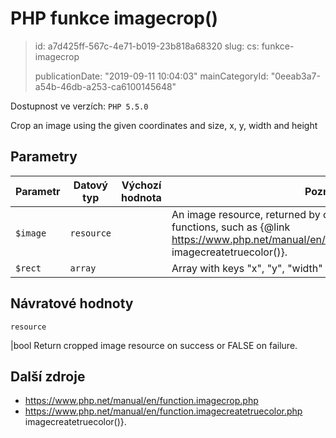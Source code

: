 PHP funkce imagecrop()
======================

> id: a7d425ff-567c-4e71-b019-23b818a68320
> slug:
> 	cs: funkce-imagecrop
> 
> publicationDate: "2019-09-11 10:04:03"
> mainCategoryId: "0eeab3a7-a54b-46db-a253-ca6100145648"

Dostupnost ve verzích: `PHP 5.5.0`

Crop an image using the given coordinates and size, x, y, width and height


Parametry
--------------

| Parametr | Datový typ | Výchozí hodnota | Poznámka |
|-----|-----|-----|-----|
| `$image` | `resource` |  | An image resource, returned by one of the image creation functions, such as {@link https://www.php.net/manual/en/function.imagecreatetruecolor.php imagecreatetruecolor()}. |
| `$rect` | `array` |  | Array with keys "x", "y", "width" and "height". |


Návratové hodnoty
----------------

`resource`

|bool Return cropped image resource on success or FALSE on failure.

Další zdroje
------------


- https://www.php.net/manual/en/function.imagecrop.php
- https://www.php.net/manual/en/function.imagecreatetruecolor.php imagecreatetruecolor()}.
</p>

